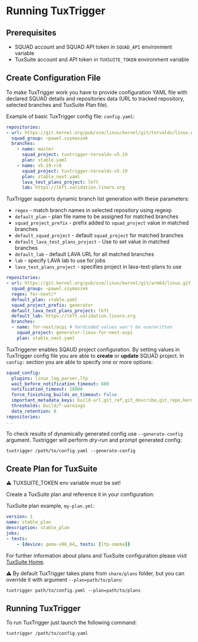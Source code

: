 # Running TuxTrigger
## Prerequisites
* SQUAD account and SQUAD API token in `SQUAD_API` environment variable
* TuxSuite account and API token in `TUXSUITE_TOKEN` environment variable

## Create Configuration File

To make TuxTrigger work you have to provide configuration YAML file with declared SQUAD details and repositories data
(URL to tracked repository, selected branches and TuxSuite Plan file).

Example of basic TuxTrigger config file: `config.yaml`:

```yaml
repositories:
- url: https://git.kernel.org/pub/scm/linux/kernel/git/torvalds/linux.git
  squad_group: ~pawel.szymaszek
  branches:
    - name: master
      squad_project: tuxtrigger-torvalds-v5.19
      plan: stable.yaml
    - name: v5.19-rc6
      squad_project: tuxtrigger-torvalds-v5.19
      plan: stable_next.yaml
      lava_test_plans_project: lkft
      lab: https://lkft.validation.linaro.org
```

TuxTrigger supports dynamic branch list generation with these parameters:

- `regex` - match branch names in selected repository using regexp
- `default_plan` - plan file name to be assigned for matched branches
- `squad_project_prefix` - prefix added to `squad_project` value in matched branches
- `default_squad_project` - default `squad_project` for matched branches
- `default_lava_test_plans_project` - Use to set value in matched branches
- `default_lab` - default LAVA URL for all matched branches
- `lab` - specify LAVA lab to use for jobs
- `lava_test_plans_project` - specifies project in lava-test-plans to use

```yaml
repositories:
- url: https://git.kernel.org/pub/scm/linux/kernel/git/arm64/linux.git
  squad_group: ~pawel.szymaszek
  regex: for-next/*
  default_plan: stable.yaml
  squad_project_prefix: generator
  default_lava_test_plans_project: lkft
  default_lab: https://lkft.validation.linaro.org
  branches:
  - name: for-next/acpi # hardcoded values won't be overwritten
    squad_project: generator-linux-for-next-acpi
    plan: stable_next.yaml
```

TuxTriggerer enables SQAUD project configuration. By setting values in TuxTrigger config file you are able to **create** or **update** SQUAD project.
In `config:` section you are able to specify one or more options:

```yaml
squad_config:
  plugins: linux_log_parser,ltp
  wait_before_notification_timeout: 600
  notification_timeout: 28800
  force_finishing_builds_on_timeout: False
  important_metadata_keys: build-url,git_ref,git_describe,git_repo,kernel_version
  thresholds: build/*-warnings
  data_retention: 0
repositories:
...
```
To check results of dynamically generated config use `--generate-config` argument.
Tuxtrigger will perform _dry-run_ and prompt generated config:

```shell
tuxtrigger /path/to/config.yaml --generate-config
```

## Create Plan for TuxSuite

:warning: TUXSUITE_TOKEN env variable must be set!

Create a TuxSuite plan and reference it in your configuration:

TuxSuite plan example, `my-plan.yml`:
```yaml
version: 1
name: stable_plan
description: stable_plan
jobs:
- tests:
    - {device: qemu-x86_64, tests: [ltp-smoke]}
```

For further information about plans and TuxSuite configuration please visit [TuxSuite Home](https://docs.tuxsuite.com/).

:warning: By default TuxTrigger takes plans from `share/plans` folder, but you can override it with argument `--plan=path/to/plans`:

```shell
tuxtrigger path/to/config.yaml --plan=path/to/plans
```

## Running TuxTrigger

To run TuxTrigger just launch the following command:
```shell
tuxtrigger /path/to/config.yaml
```
